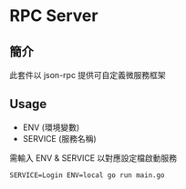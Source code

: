RPC Server
===

## 簡介

此套件以 json-rpc 提供可自定義微服務框架

## Usage

* ENV (環境變數)
* SERVICE (服務名稱)

需輸入 ENV & SERVICE 以對應設定檔啟動服務

```
SERVICE=Login ENV=local go run main.go
```